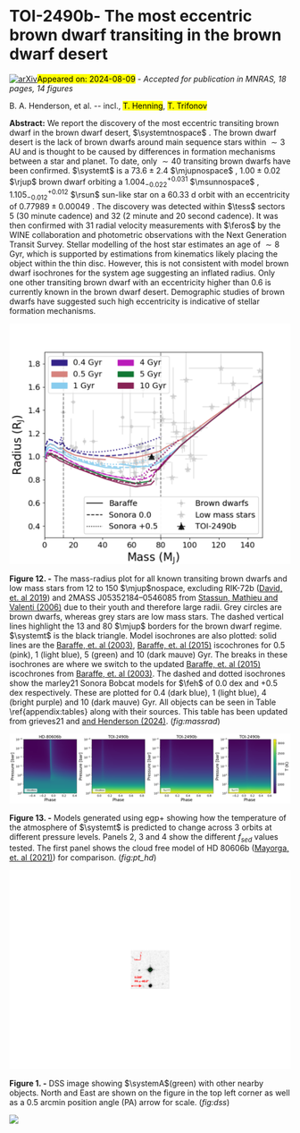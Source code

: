 <div class="macros" style="visibility:hidden;">
$\newcommand{\ensuremath}{}$
$\newcommand{\xspace}{}$
$\newcommand{\object}[1]{\texttt{#1}}$
$\newcommand{\farcs}{{.}''}$
$\newcommand{\farcm}{{.}'}$
$\newcommand{\arcsec}{''}$
$\newcommand{\arcmin}{'}$
$\newcommand{\ion}[2]{#1#2}$
$\newcommand{\textsc}[1]{\textrm{#1}}$
$\newcommand{\hl}[1]{\textrm{#1}}$
$\newcommand{\footnote}[1]{}$
$\newcommand{\mjup}{ M_{\rm J}\space}$
$\newcommand{\mjupnospace}{ M_{\rm J}}$
$\newcommand{\rjup}{ R_{\rm J}\space}$
$\newcommand{\rjupnospace}{ R_{\rm J}}$
$\newcommand{\msun}{ M_{\odot}\space}$
$\newcommand{\msunnospace}{ M_{\odot}}$
$\newcommand{\rsun}{ R_{\odot}\space}$
$\newcommand{\rsunnospace}{ R_{\odot}}$
$\newcommand{\lsun}{ L_{\odot}\space}$
$\newcommand{\tess}{{\it TESS\space}}$
$\newcommand{\tessnospace}{{\it TESS}}$
$\newcommand{\gaia}{{\it Gaia\space}}$
$\newcommand{\gaianospace}{{\it Gaia}}$
$\newcommand{\ngts}{{NGTS\space}}$
$\newcommand{\ngtsnospace}{{NGTS}}$
$\newcommand{\feros}{{FEROS\space}}$
$\newcommand{\ferosnospace}{{FEROS}}$
$\newcommand{\LSO}{La Silla Observatory\space}$
$\newcommand{\PAR}{Paranal Observatory\space}$
$\newcommand{\teff}{{T_{\rm eff}\space}}$
$\newcommand{\teffnospace}{{T_{\rm eff}}}$
$\newcommand{\logg}{{\log g\space}}$
$\newcommand{\loggnospace}{{\log g}}$
$\newcommand{\vsini}{{v\sin{i}\space}}$
$\newcommand{\vsininospace}{{v\sin{i}}}$
$\newcommand{\msini}{{M\sin{i}\space}}$
$\newcommand{\msininospace}{{M\sin{i}}}$
$\newcommand{\feh}{[Fe/H]\space}$
$\newcommand{\fehnospace}{[Fe/H]}$
$\newcommand{\systemt}{{\rm TOI-2490b\space}}$
$\newcommand{\systemtnospace}{{\rm TOI-2490b}}$
$\newcommand{\systemA}{{\rm TOI-2490\space}}$
$\newcommand{\systemAnospace}{{\rm TOI-2490}}$
$\newcommand{\fsed}{f_\mathrm{sed}\space}$
$\newcommand{\fsednospace}{f_\mathrm{sed}}$
$\newcommand{\thebibliography}{\DeclareRobustCommand{\VAN}[3]{##3}\VANthebibliography}$</div>



<div id="title">

# TOI-2490b- The most eccentric brown dwarf transiting in the brown dwarf desert

</div>
<div id="comments">

[![arXiv](https://img.shields.io/badge/arXiv-2408.04475-b31b1b.svg)](https://arxiv.org/abs/2408.04475)<mark>Appeared on: 2024-08-09</mark> -  _Accepted for publication in MNRAS, 18 pages, 14 figures_

</div>
<div id="authors">

B. A. Henderson, et al. -- incl., <mark>T. Henning</mark>, <mark>T. Trifonov</mark>

</div>
<div id="abstract">

**Abstract:** We report the discovery of the most eccentric transiting brown dwarf  in the brown dwarf desert, $\systemtnospace$ . The brown dwarf desert is the lack of brown dwarfs around main sequence stars within $\sim3$ AU and is thought to be caused by differences in formation mechanisms between a star and planet. To date, only $\sim40$ transiting brown dwarfs have been confirmed. $\systemt$ is a $73.6\pm2.4$ $\mjupnospace$ , $1.00\pm0.02$ $\rjup$ brown dwarf orbiting a $1.004_{-0.022}^{+0.031}$ $\msunnospace$ , $1.105_{-0.012}^{+0.012}$ $\rsun$ sun-like star on a 60.33 d orbit with an eccentricity of $0.77989\pm0.00049$ . The discovery was detected within $\tess$ sectors 5 (30 minute cadence) and 32 (2 minute and 20 second cadence). It was then confirmed with 31 radial velocity measurements with $\feros$ by the WINE collaboration and  photometric observations with the Next Generation Transit Survey. Stellar modelling of the host star estimates an age of $\sim8$ Gyr, which is supported by estimations from kinematics likely placing the object within the thin disc. However, this is not consistent with model brown dwarf isochrones for the system age suggesting an inflated radius. Only one other transiting brown dwarf with an eccentricity higher than 0.6 is currently known in the brown dwarf desert. Demographic studies of brown dwarfs have suggested such high eccentricity is indicative of stellar formation mechanisms.

</div>

<div id="div_fig1">

<img src="tmp_2408.04475/./Mass_Radius_both_isochrones.png" alt="Fig12" width="100%"/>

**Figure 12. -** The mass-radius plot for all known transiting brown dwarfs and low mass stars from 12 to 150 $\mjup$nospace, excluding RIK-72b  ([David, et. al 2019](https://ui.adsabs.harvard.edu/abs/2019ApJ...872..161D))  and 2MASS J05352184–0546085 from [Stassun, Mathieu and Valenti (2006)](https://ui.adsabs.harvard.edu/abs/2006Natur.440..311S) due to their youth and therefore large radii. Grey circles are brown dwarfs, whereas grey stars are low mass stars. The dashed vertical lines highlight the 13 and 80 $\mjup$ borders for the brown dwarf regime. $\systemt$ is the black triangle. Model isochrones are also plotted: solid lines are the [Baraffe, et. al (2003)](https://ui.adsabs.harvard.edu/abs/2003A&A...402..701B), [Baraffe, et. al (2015)](https://ui.adsabs.harvard.edu/abs/2015A&A...577A..42B) iscochrones for 0.5 (pink), 1 (light blue), 5 (green) and 10 (dark mauve) Gyr. The breaks in these isochrones are where we switch to the updated [Baraffe, et. al (2015)](https://ui.adsabs.harvard.edu/abs/2015A&A...577A..42B) iscochrones from [Baraffe, et. al (2003)](https://ui.adsabs.harvard.edu/abs/2003A&A...402..701B). The dashed and dotted isochrones show the marley21 Sonora Bobcat models for $\feh$ of 0.0 dex and +0.5 dex respectively. These are plotted for 0.4 (dark blue), 1 (light blue), 4 (bright purple) and 10 (dark mauve) Gyr. All objects can be seen in Table \ref{appendix:tables} along with their sources. This table has been updated from grieves21 and [ and Henderson (2024)](https://ui.adsabs.harvard.edu/abs/2024MNRAS.tmp..603H).  (*fig:massrad*)

</div>
<div id="div_fig2">

<img src="tmp_2408.04475/./PT_all.png" alt="Fig13" width="100%"/>

**Figure 13. -** Models generated using egp+ showing how the temperature of the atmosphere of $\systemt$ is predicted to change across 3 orbits at different pressure levels. Panels 2, 3 and 4 show the different $f_{sed}$ values tested. The first panel shows the cloud free model of HD 80606b ([Mayorga, et. al (2021)](https://ui.adsabs.harvard.edu/abs/2021ApJ...915...41M)) for comparison. (*fig:pt_hd*)

</div>
<div id="div_fig3">

<img src="tmp_2408.04475/./77437543_DSS.png" alt="Fig1" width="100%"/>

**Figure 1. -** DSS image showing $\systemA$(green) with other nearby objects. North and East are shown on the figure in the top left corner as well as a 0.5 arcmin position angle (PA) arrow for scale. (*fig:dss*)

</div><div id="qrcode"><img src=https://api.qrserver.com/v1/create-qr-code/?size=100x100&data="https://arxiv.org/abs/2408.04475"></div>